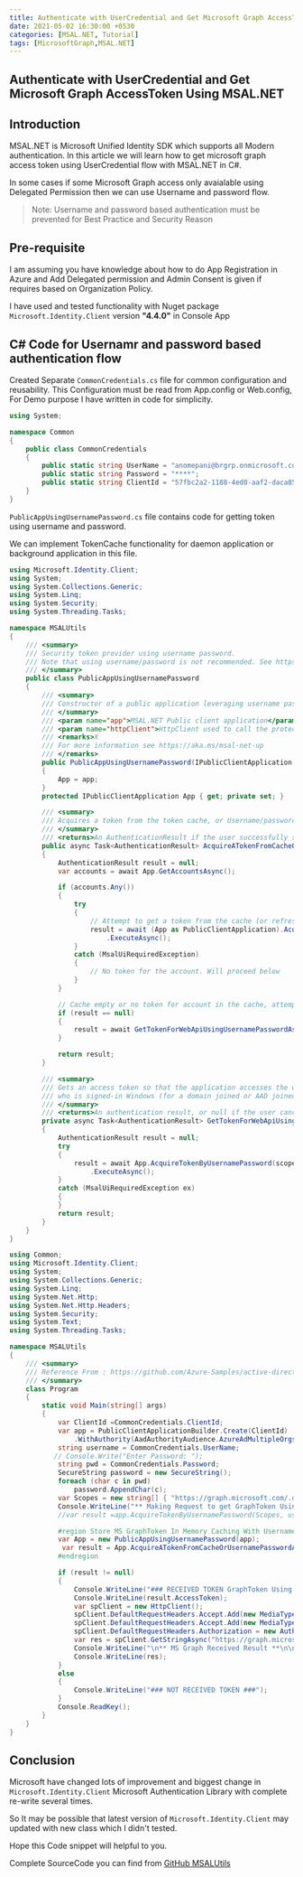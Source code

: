 ```yaml
---
title: Authenticate with UserCredential and Get Microsoft Graph AccessToken Using MSAL.NET
date: 2021-05-02 16:30:00 +0530
categories: [MSAL.NET, Tutorial]
tags: [MicrosoftGraph,MSAL.NET]
---
```


## Authenticate with UserCredential and Get Microsoft Graph AccessToken Using MSAL.NET

##  Introduction
MSAL.NET is Microsoft Unified Identity SDK which supports all Modern authentication.
In this article we will learn how to get microsoft graph access token using UserCredential flow with MSAL.NET in C#.

In some cases if some Microsoft Graph access only avaialable using Delegated Permission then we can use Username and password flow.

> Note: Username and password based authentication must be prevented for Best Practice and Security Reason

## Pre-requisite
I am assuming you have knowledge about how to do App Registration in Azure and Add Delegated permission and Admin Consent is given if requires based on Organization Policy.

I have used and tested functionality with Nuget package `Microsoft.Identity.Client` version **"4.4.0"** in Console App

## C# Code for Usernamr and password based authentication flow

Created Separate `CommonCredentials.cs` file for common configuration and reusability.
This Configuration must be read from App.config or Web.config, For Demo purpose I have written in code for simplicity.

```cs  CommonCredentials.cs
using System;

namespace Common
{
    public class CommonCredentials
    {
        public static string UserName = "anomepani@brgrp.onmicrosoft.com";
        public static string Password = "****";
        public static string ClientId = "57fbc2a2-1188-4ed0-aaf2-daca857d6957";
    }
}

```

`PublicAppUsingUsernamePassword.cs` file contains code for getting token using username and password.

We can implement TokenCache functionality for daemon application or background application in this file.

```cs PublicAppUsingUsernamePassword.cs
using Microsoft.Identity.Client;
using System;
using System.Collections.Generic;
using System.Linq;
using System.Security;
using System.Threading.Tasks;

namespace MSALUtils
{
    /// <summary>
    /// Security token provider using username password.
    /// Note that using username/password is not recommended. See https://aka.ms/msal-net-up
    /// </summary>
    public class PublicAppUsingUsernamePassword
    {
        /// <summary>
        /// Constructor of a public application leveraging username passwords to acquire a token
        /// </summary>
        /// <param name="app">MSAL.NET Public client application</param>
        /// <param name="httpClient">HttpClient used to call the protected Web API</param>
        /// <remarks>X  
        /// For more information see https://aka.ms/msal-net-up
        /// </remarks>
        public PublicAppUsingUsernamePassword(IPublicClientApplication app)
        {
            App = app;
        }
        protected IPublicClientApplication App { get; private set; }

        /// <summary>
        /// Acquires a token from the token cache, or Username/password
        /// </summary>
        /// <returns>An AuthenticationResult if the user successfully signed-in, or otherwise <c>null</c></returns>
        public async Task<AuthenticationResult> AcquireATokenFromCacheOrUsernamePasswordAsync(IEnumerable<String> scopes, string username, SecureString password)
        {
            AuthenticationResult result = null;
            var accounts = await App.GetAccountsAsync();

            if (accounts.Any())
            {
                try
                {
                    // Attempt to get a token from the cache (or refresh it silently if needed)
                    result = await (App as PublicClientApplication).AcquireTokenSilent(scopes, accounts.FirstOrDefault())
                        .ExecuteAsync();
                }
                catch (MsalUiRequiredException)
                {
                    // No token for the account. Will proceed below
                }
            }

            // Cache empty or no token for account in the cache, attempt by username/password
            if (result == null)
            {
                result = await GetTokenForWebApiUsingUsernamePasswordAsync(scopes, username, password);
            }

            return result;
        }

        /// <summary>
        /// Gets an access token so that the application accesses the web api in the name of the user
        /// who is signed-in Windows (for a domain joined or AAD joined machine)
        /// </summary>
        /// <returns>An authentication result, or null if the user canceled sign-in</returns>
        private async Task<AuthenticationResult> GetTokenForWebApiUsingUsernamePasswordAsync(IEnumerable<string> scopes, string username, SecureString password)
        {
            AuthenticationResult result = null;
            try
            {
                result = await App.AcquireTokenByUsernamePassword(scopes, username, password)
                    .ExecuteAsync();
            }
            catch (MsalUiRequiredException ex)
            {
            }
            return result;
        }
    }
}

```

```cs Program.cs
using Common;
using Microsoft.Identity.Client;
using System;
using System.Collections.Generic;
using System.Linq;
using System.Net.Http;
using System.Net.Http.Headers;
using System.Security;
using System.Text;
using System.Threading.Tasks;

namespace MSALUtils
{
    /// <summary>
    /// Reference From : https://github.com/Azure-Samples/active-directory-dotnetcore-console-up-v2
    /// </summary>
    class Program
    {
        static void Main(string[] args)
        {
            var ClientId =CommonCredentials.ClientId;
            var app = PublicClientApplicationBuilder.Create(ClientId)
                .WithAuthority(AadAuthorityAudience.AzureAdMultipleOrgs).Build();
            string username = CommonCredentials.UserName;
           // Console.Write("Enter Password: ");
            string pwd = CommonCredentials.Password;
            SecureString password = new SecureString();
            foreach (char c in pwd)
                password.AppendChar(c);
            var Scopes = new string[] { "https://graph.microsoft.com/.default" };
            Console.WriteLine("** Making Request to get GraphToken Using MSAL.NET ** \n");
            //var result =app.AcquireTokenByUsernamePassword(Scopes, username, password).ExecuteAsync().GetAwaiter().GetResult();

            #region Store MS GraphToken In Memory Caching With Username and Password flow
            var App = new PublicAppUsingUsernamePassword(app);
             var result = App.AcquireATokenFromCacheOrUsernamePasswordAsync(Scopes, username, password).GetAwaiter().GetResult();
            #endregion

            if (result != null)
            {
                Console.WriteLine("### RECEIVED TOKEN GraphToken Using MSAL.NET ###  \n  \n ");
                Console.WriteLine(result.AccessToken);
                var spClient = new HttpClient();
                spClient.DefaultRequestHeaders.Accept.Add(new MediaTypeWithQualityHeaderValue("application/json"));
                spClient.DefaultRequestHeaders.Accept.Add(new MediaTypeWithQualityHeaderValue("application/json"));
                spClient.DefaultRequestHeaders.Authorization = new AuthenticationHeaderValue("Bearer", result.AccessToken);
                var res = spClient.GetStringAsync("https://graph.microsoft.com/v1.0/me").Result;
                Console.WriteLine("\n** MS Graph Received Result **\n\n");
                Console.WriteLine(res);
            }
            else
            {
                Console.WriteLine("### NOT RECEIVED TOKEN ###");
            }
            Console.ReadKey();
        }
    }
}
```

## Conclusion
Microsoft have changed lots of improvement and biggest change in  `Microsoft.Identity.Client` Microsoft Authentication Library with complete re-write several times.

So It may be possible that latest version of `Microsoft.Identity.Client` may updated with new class which I didn't tested.

Hope this Code snippet will helpful to you.

Complete SourceCode you can find from [GitHub MSALUtils](https://github.com/anomepani/Microsoft365-Auth-Utility/tree/master/MSALUtils)